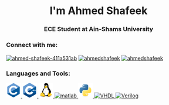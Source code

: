 <h1 align="center">I'm Ahmed Shafeek</h1>
<h3 align="center">ECE Student at Ain-Shams University</h3>


<h3 align="left">Connect with me:</h3>
<p align="left">
<a href="https://linkedin.com/in/ahmed-shafeek-411a531ab" target="blank"><img align="center" src="https://raw.githubusercontent.com/rahuldkjain/github-profile-readme-generator/master/src/images/icons/Social/linked-in-alt.svg" alt="ahmed-shafeek-411a531ab" height="30" width="40" /></a>
<a href="https://www.hackerrank.com/ahmedshafeek" target="blank"><img align="center" src="https://raw.githubusercontent.com/rahuldkjain/github-profile-readme-generator/master/src/images/icons/Social/hackerrank.svg" alt="ahmedshafeek" height="30" width="40" /></a>
<a href="https://codeforces.com/profile/ahmedshafeek" target="blank"><img align="center" src="https://raw.githubusercontent.com/rahuldkjain/github-profile-readme-generator/master/src/images/icons/Social/codeforces.svg" alt="ahmedshafeek" height="30" width="40" /></a>
</p>

<h3 align="left">Languages and Tools:</h3>
<p align="left"> <a href="https://www.cprogramming.com/" target="_blank" rel="noreferrer"> <img src="https://raw.githubusercontent.com/devicons/devicon/master/icons/c/c-original.svg" alt="c" width="40" height="40"/> </a> <a href="https://www.w3schools.com/cpp/" target="_blank" rel="noreferrer"> <img src="https://raw.githubusercontent.com/devicons/devicon/master/icons/cplusplus/cplusplus-original.svg" alt="cplusplus" width="40" height="40"/> </a> <a href="https://www.linux.org/" target="_blank" rel="noreferrer"> <img src="https://raw.githubusercontent.com/devicons/devicon/master/icons/linux/linux-original.svg" alt="linux" width="40" height="40"/> </a> <a href="https://www.mathworks.com/" target="_blank" rel="noreferrer"> <img src="https://upload.wikimedia.org/wikipedia/commons/2/21/Matlab_Logo.png" alt="matlab" width="40" height="40"/> </a> <a href="https://www.python.org" target="_blank" rel="noreferrer"> <img src="https://raw.githubusercontent.com/devicons/devicon/master/icons/python/python-original.svg" alt="python" width="40" height="40"/> </a> <a href="https://en.wikipedia.org/wiki/VHDL" rel="noreferrer"> <img src="https://embetronicx.com/wp-content/uploads/2022/05/vhdl.png" alt="VHDL" width="40" height="40"/> </a> <a href="https://en.wikipedia.org/wiki/Verilog" rel="noreferrer"> <img src="https://www.svgrepo.com/show/374163/verilog.svg" alt="Verilog" width="40" height="40"/> </a> </p>




